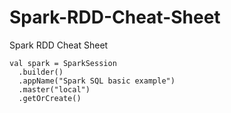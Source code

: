 # Spark-RDD-Cheat-Sheet
Spark RDD Cheat Sheet
```
val spark = SparkSession
  .builder()
  .appName("Spark SQL basic example")
  .master("local")
  .getOrCreate()
```
